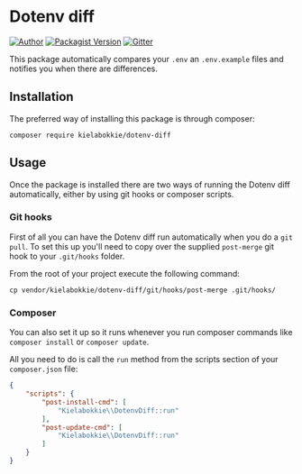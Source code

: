 # Dotenv diff

[![Author](http://img.shields.io/badge/by-@kielabokkie-lightgrey.svg?style=flat-square)](https://twitter.com/kielabokkie)
[![Packagist Version](https://img.shields.io/packagist/v/kielabokkie/dotenv-diff.svg?style=flat-square)](https://packagist.org/packages/pixelfusion/blueman)
[![Gitter](https://img.shields.io/badge/gitter-join%20chat-2DCD76.svg?style=flat-square)](https://gitter.im/kielabokkie/dotenv-diff)

This package automatically compares your `.env` an `.env.example` files and notifies you when there are differences.

## Installation

The preferred way of installing this package is through composer:

```
composer require kielabokkie/dotenv-diff
```

## Usage

Once the package is installed there are two ways of running the Dotenv diff automatically, either by using git hooks or composer scripts.

### Git hooks

First of all you can have the Dotenv diff run automatically when you do a `git pull`. To set this up you'll need to copy over the supplied `post-merge` git hook to your `.git/hooks` folder.

From the root of your project execute the following command:

```
cp vendor/kielabokkie/dotenv-diff/git/hooks/post-merge .git/hooks/
```

### Composer

You can also set it up so it runs whenever you run composer commands like `composer install` or `composer update`.

All you need to do is call the `run` method from the scripts section of your `composer.json` file:

```json
{
    "scripts": {
        "post-install-cmd": [
            "Kielabokkie\\DotenvDiff::run"
        ],
        "post-update-cmd": [
            "Kielabokkie\\DotenvDiff::run"
        ]
    }
}
```